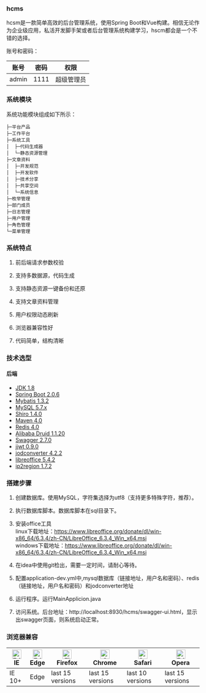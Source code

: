 ### hcms

hcsm是一款简单高效的后台管理系统，使用Spring Boot和Vue构建。相信无论作为企业级应用，私活开发脚手架或者后台管理系统构建学习，hscm都会是一个不错的选择。


账号和密码：

账号 | 密码| 权限
---|---|---
admin | 1111 | 超级管理员

### 系统模块
系统功能模块组成如下所示：
```
├─平台产品
├─工作平台
├─系统工具
│  ├─代码生成器
│  └─静态资源管理
├─文章资料
│  ├─开发规范
│  ├─开发软件
│  ├─技术分享
│  ├─共享空间
│  └─系统信息
├─枚举管理
├─部门成员
├─日志管理
├─用户管理
├─角色管理
└─菜单管理

```
### 系统特点

1. 前后端请求参数校验

2. 支持多数据源，代码生成

3. 支持静态资源一键备份和还原

4. 支持文章资料管理

5. 用户权限动态刷新

6. 浏览器兼容性好

7. 代码简单，结构清晰

### 技术选型

#### 后端
- [JDK 1.8](https://www.oracle.com/technetwork/java/javase/downloads/index.html)
- [Spring Boot 2.0.6](http://spring.io/projects/spring-boot/)
- [Mybatis 1.3.2](https://mybatis.org/mybatis-3/)
- [MySQL 5.7.x](https://dev.mysql.com/downloads/mysql/5.7.html#downloads)
- [Shiro 1.4.0](http://shiro.apache.org/)
- [Maven 4.0](https://maven.apache.org/)
- [Redis 4.0](https://redis.io/)
- [Alibaba Druid 1.1.20](https://github.com/alibaba/druid)
- [Swagger 2.7.0](http://editor.swagger.io/)
- [jjwt 0.9.0](https://github.com/jwtk/jjwt)
- [jodconverter 4.2.2](http://www.artofsolving.com/opensource/jodconverter)
- [libreoffice 5.4.2](https://www.libreoffice.org/)
- [ip2region 1.7.2](http://gitee.com/lionsoul/ip2region/)

### 搭建步骤

1. 创建数据库。使用MySQL，字符集选择为utf8（支持更多特殊字符，推荐）。

2. 执行数据库脚本。数据库脚本在sql目录下。

3. 安装office工具<br>
   linux下载地址：https://www.libreoffice.org/donate/dl/win-x86_64/6.3.4/zh-CN/LibreOffice_6.3.4_Win_x64.msi <br>
   windows下载地址：https://www.libreoffice.org/donate/dl/win-x86_64/6.3.4/zh-CN/LibreOffice_6.3.4_Win_x64.msi

4. 在idea中使用git检出，需要一定时间，请耐心等待。

5. 配置application-dev.yml中,mysql数据库（链接地址，用户名和密码）、redis（链接地址，用户名和密码）和jodconverter地址

6. 运行程序。运行MainApplicion.java

7. 访问系统。后台地址：http://localhost:8930/hcms/swagger-ui.html，显示出swagger页面，则系统启动正常。

### 浏览器兼容
|[<img src="https://raw.github.com/alrra/browser-logos/master/src/archive/internet-explorer_9-11/internet-explorer_9-11_48x48.png" alt="Edge" width="24px" height="24px" />](http://godban.github.io/browsers-support-badges/)</br>IE| [<img src="https://raw.githubusercontent.com/alrra/browser-logos/master/src/edge/edge_48x48.png" alt="Edge" width="24px" height="24px" />](http://godban.github.io/browsers-support-badges/)</br>Edge | [<img src="https://raw.githubusercontent.com/alrra/browser-logos/master/src/firefox/firefox_48x48.png" alt="Firefox" width="24px" height="24px" />](http://godban.github.io/browsers-support-badges/)</br>Firefox | [<img src="https://raw.githubusercontent.com/alrra/browser-logos/master/src/chrome/chrome_48x48.png" alt="Chrome" width="24px" height="24px" />](http://godban.github.io/browsers-support-badges/)</br>Chrome | [<img src="https://raw.githubusercontent.com/alrra/browser-logos/master/src/safari/safari_48x48.png" alt="Safari" width="24px" height="24px" />](http://godban.github.io/browsers-support-badges/)</br>Safari |[<img src="https://raw.github.com/alrra/browser-logos/master/src/opera/opera_48x48.png" alt="Edge" width="24px" height="24px" />](http://godban.github.io/browsers-support-badges/)</br>Opera
| --------- | --------- | --------- | --------- | --------- |--------- |
|IE 10+| Edge| last 15 versions| last 15 versions| last 10 versions| last 15 versions

